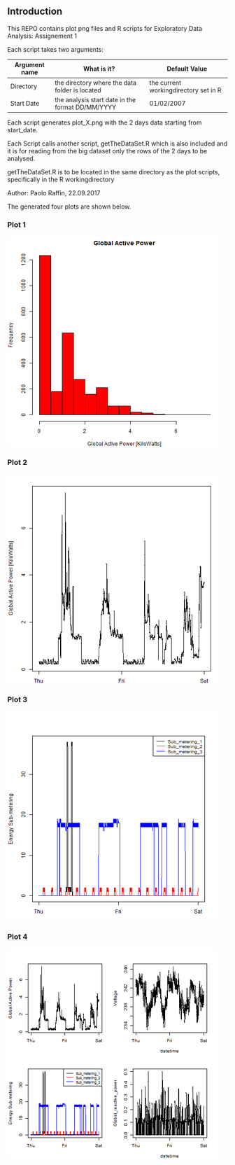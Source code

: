 ## Introduction

This REPO contains plot png files and R scripts for Exploratory Data Analysis: Assignement 1

Each script takes two arguments:

Argument name | What is it?                                       | Default Value
------------- | ------------------------------------------------- | -------------
Directory     | the directory where the data folder is located    | the current workingdirectory set in R
Start Date    | the analysis start date in the format DD/MM/YYYY  | 01/02/2007


Each script generates plot_X.png with the 2 days data starting from start_date.

Each Script calls another script, getTheDataSet.R which is also included and it is for reading from the big dataset only the 
rows of the 2 days to be analysed.

getTheDataSet.R is to be located in the same directory as the plot scripts, specifically in the R workingdirectory

 
Author: Paolo Raffin, 22.09.2017


The generated four plots are shown below. 


### Plot 1


![plot of chunk plot_1](./plot_1.png) 


### Plot 2

![plot of chunk plot_2](./plot_2.png) 


### Plot 3

![plot of chunk plot_3](./plot_3.png) 


### Plot 4

![plot of chunk plot_4](./plot_4.png) 

